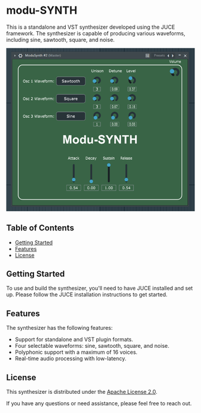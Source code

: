 # modu-SYNTH

This is a standalone and VST synthesizer developed using the JUCE framework. The synthesizer is capable of producing various waveforms, including sine, sawtooth, square, and noise.

![Synth Interface](https://github.com/AdamUllmann/images-for-repos/blob/29faa48a9fd84deda573988380501ccbddcebd04/modu-synth%20(0.3.0)%20.png)

## Table of Contents
- [Getting Started](#getting-started)
- [Features](#features)
- [License](#license)

## Getting Started

To use and build the synthesizer, you'll need to have JUCE installed and set up. Please follow the JUCE installation instructions to get started.

## Features

The synthesizer has the following features:

- Support for standalone and VST plugin formats.
- Four selectable waveforms: sine, sawtooth, square, and noise.
- Polyphonic support with a maximum of 16 voices.
- Real-time audio processing with low-latency.

## License

This synthesizer is distributed under the [Apache License 2.0](LICENSE.md).

If you have any questions or need assistance, please feel free to reach out.

